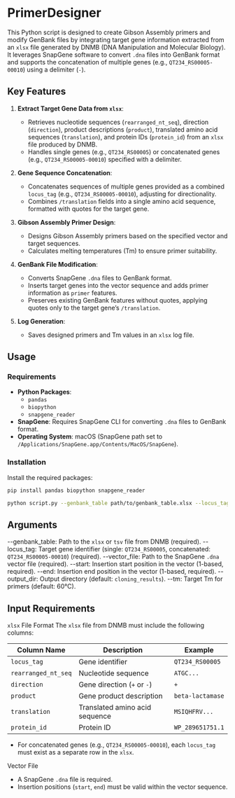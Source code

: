 # PrimerDesigner

This Python script is designed to create Gibson Assembly primers and modify GenBank files by integrating target gene information extracted from an `xlsx` file generated by DNMB (DNA Manipulation and Molecular Biology). It leverages SnapGene software to convert `.dna` files into GenBank format and supports the concatenation of multiple genes (e.g., `QT234_RS00005-00010`) using a delimiter (`-`).

## Key Features

1. **Extract Target Gene Data from `xlsx`**:
   - Retrieves nucleotide sequences (`rearranged_nt_seq`), direction (`direction`), product descriptions (`product`), translated amino acid sequences (`translation`), and protein IDs (`protein_id`) from an `xlsx` file produced by DNMB.
   - Handles single genes (e.g., `QT234_RS00005`) or concatenated genes (e.g., `QT234_RS00005-00010`) specified with a delimiter.

2. **Gene Sequence Concatenation**:
   - Concatenates sequences of multiple genes provided as a combined `locus_tag` (e.g., `QT234_RS00005-00010`), adjusting for directionality.
   - Combines `/translation` fields into a single amino acid sequence, formatted with quotes for the target gene.

3. **Gibson Assembly Primer Design**:
   - Designs Gibson Assembly primers based on the specified vector and target sequences.
   - Calculates melting temperatures (Tm) to ensure primer suitability.

4. **GenBank File Modification**:
   - Converts SnapGene `.dna` files to GenBank format.
   - Inserts target genes into the vector sequence and adds primer information as `primer` features.
   - Preserves existing GenBank features without quotes, applying quotes only to the target gene’s `/translation`.

5. **Log Generation**:
   - Saves designed primers and Tm values in an `xlsx` log file.

## Usage

### Requirements

- **Python Packages**:
  - `pandas`
  - `biopython`
  - `snapgene_reader`
- **SnapGene**: Requires SnapGene CLI for converting `.dna` files to GenBank format.
- **Operating System**: macOS (SnapGene path set to `/Applications/SnapGene.app/Contents/MacOS/SnapGene`).

### Installation

Install the required packages:
```bash
pip install pandas biopython snapgene_reader
```

```bash
python script.py --genbank_table path/to/genbank_table.xlsx --locus_tag QT234_RS00005-00010 --vector_file path/to/vector.dna --start 1000 --end 2000 --output_dir cloning_results
```

Arguments
---------
--genbank_table: Path to the `xlsx` or `tsv` file from DNMB (required).
--locus_tag: Target gene identifier (single: `QT234_RS00005`, concatenated: `QT234_RS00005-00010`) (required).
--vector_file: Path to the SnapGene `.dna` vector file (required).
--start: Insertion start position in the vector (1-based, required).
--end: Insertion end position in the vector (1-based, required).
--output_dir: Output directory (default: `cloning_results`).
--tm: Target Tm for primers (default: 60°C).

Input Requirements
------------------

`xlsx` File Format
The `xlsx` file from DNMB must include the following columns:

Column Name        | Description                       | Example
-------------------|-----------------------------------|-----------------------
`locus_tag`        | Gene identifier                  | `QT234_RS00005`
`rearranged_nt_seq`| Nucleotide sequence              | `ATGC...`
`direction`        | Gene direction (`+` or `-`)      | `+`
`product`          | Gene product description         | `beta-lactamase`
`translation`      | Translated amino acid sequence   | `MSIQHFRV...`
`protein_id`       | Protein ID                       | `WP_289651751.1`

- For concatenated genes (e.g., `QT234_RS00005-00010`), each `locus_tag` must exist as a separate row in the `xlsx`.

Vector File
- A SnapGene `.dna` file is required.
- Insertion positions (`start`, `end`) must be valid within the vector sequence.
